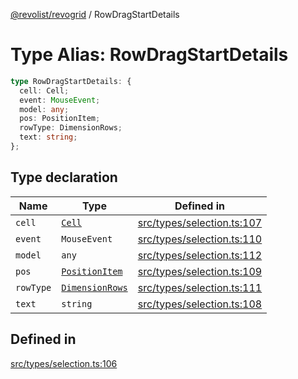 [@revolist/revogrid](README.md) / RowDragStartDetails

# Type Alias: RowDragStartDetails

```ts
type RowDragStartDetails: {
  cell: Cell;
  event: MouseEvent;
  model: any;
  pos: PositionItem;
  rowType: DimensionRows;
  text: string;
};
```

## Type declaration

| Name | Type | Defined in |
| ------ | ------ | ------ |
| `cell` | [`Cell`](Interface.Cell.md) | [src/types/selection.ts:107](https://github.com/revolist/revogrid/blob/b102ae971c99d2b260b571c48c9b2f785d580474/src/types/selection.ts#L107) |
| `event` | `MouseEvent` | [src/types/selection.ts:110](https://github.com/revolist/revogrid/blob/b102ae971c99d2b260b571c48c9b2f785d580474/src/types/selection.ts#L110) |
| `model` | `any` | [src/types/selection.ts:112](https://github.com/revolist/revogrid/blob/b102ae971c99d2b260b571c48c9b2f785d580474/src/types/selection.ts#L112) |
| `pos` | [`PositionItem`](Interface.PositionItem.md) | [src/types/selection.ts:109](https://github.com/revolist/revogrid/blob/b102ae971c99d2b260b571c48c9b2f785d580474/src/types/selection.ts#L109) |
| `rowType` | [`DimensionRows`](TypeAlias.DimensionRows.md) | [src/types/selection.ts:111](https://github.com/revolist/revogrid/blob/b102ae971c99d2b260b571c48c9b2f785d580474/src/types/selection.ts#L111) |
| `text` | `string` | [src/types/selection.ts:108](https://github.com/revolist/revogrid/blob/b102ae971c99d2b260b571c48c9b2f785d580474/src/types/selection.ts#L108) |

## Defined in

[src/types/selection.ts:106](https://github.com/revolist/revogrid/blob/b102ae971c99d2b260b571c48c9b2f785d580474/src/types/selection.ts#L106)
